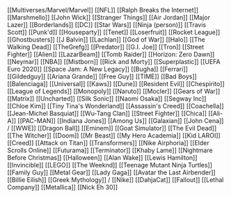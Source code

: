 [[Multiverses/Marvel/Marvel]]
[[NFL]]
[[Ralph Breaks the Internet]]
[[Marshmello]]
[[John Wick]]
[[Stranger Things]]
[[Air Jordan]]
[[Major Lazer]]
[[Borderlands]]
[[DC]]
[[Star Wars]]
[[Ninja (person)]]
[[Travis Scott]]
[[Punk'd]]
[[Houseparty]]
[[Tenet]]
[[Loserfruit]]
[[Rocket League]]
[[Ghostbusters]]
[[J Balvin]]
[[Lachlan]]
[[God of War]]
[[Halo]]
[[The Walking Dead]]
[[TheGrefg]]
[[Predator]]
[[G.I. Joe]]
[[Tron]]
[[Street Fighter]]
[[Alien]]
[[LazarBeam]]
[[Tomb Raider]]
[[Horizon: Zero Dawn]]
[[Neymar]]
[[NBA]]
[[Mistborn]]
[[Rick and Morty]]
[[Superplastic]]
[[UEFA Euro 2020]]
[[Space Jam: A New Legacy]]
[[Bugha]]
[[Ferrari]]
[[Gildedguy]]
[[Ariana Grande]]
[[Free Guy]]
[[TIME]]
[[Bad Boys]]
[[Balenciaga]]
[[Universal]]
[[Kaws]]
[[Dune]]
[[Resident Evil]]
[[Chespirito]]
[[League of Legends]]
[[Monopoly]]
[[Naruto]]
[[Mocler]]
[[Gears of War]]
[[Matrix]]
[[Uncharted]]
[[Silk Sonic]]
[[Naomi Osaka]]
[[Segway Inc]]
[[Chloe Kim]]
[[Tiny Tina's Wonderland]]
[[Assassin's Creed]]
[[Coachella]]
[[Jean-Michel Basquiat]]
[[Wu-Tang Clan]]
[[Street Fighter]]
[[Chica]]
[[Ali-A]]
[[PAC-MAN]]
[[Indiana Jones]]
[[Among Us]]
[[Galaxian]]
[[John Cena]] / [[WWE]]
[[Dragon Ball]]
[[Eminem]]
[[Goat Simulator]]
[[The Evil Dead]]
[[The Witcher]]
[[Doom]]
[[Mr Beast]]
[[My Hero Academia]]
[[Kid LAROI]]
[[Creed]]
[[Attack on Titan]]
[[Transformers]]
[[Nike Airphoria]]
[[Elder Scrolls Online]]
[[Futurama]]
[[Terminator]]
[[Khaby Lame]]
[[Nightmare Before Christmas]]
[[Halloween]]
[[Alan Wake]]
[[Lewis Hamilton]]
[[Invincible]]
[[LEGO]]
[[The Weeknd]]
[[Teenage Mutant Ninja Turtles]]
[[Family Guy]]
[[Metal Gear]]
[[Lady Gaga]]
[[Avatar the Last Airbender]]
[[Billie Eilish]]
[[Greek Mythology]] / [[Nike]]
[[DahjaCat]]
[[Fallout]]
[[Lethal Company]]
[[Metallica]]
[[Nick Eh 30]]
